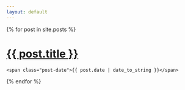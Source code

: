 ```yaml
---
layout: default
---
```

<!-- <p>
    <ul>
        {% for post in site.posts %}
            {% unless post.draft %} 
                <li><em>{{ post.date | date: "%a, %b %d, %Y" }}</em> <a href="{{ post.url }}">{{ post.title }}</a></li>
            {% endunless %} 
        {% endfor %}
    </ul>
</p> -->

<div class="posts">
  {% for post in site.posts %}
  <div class="post">
    <h1 class="post-title">
      <a href="{{ post.url }}">
        {{ post.title }}
      </a>
    </h1>

    <span class="post-date">{{ post.date | date_to_string }}</span>

  </div>
  {% endfor %}
</div>